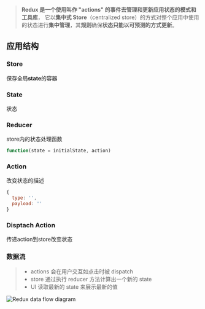 > **Redux 是一个使用叫作 "actions" 的事件去管理和更新应用状态的模式和工具库**， 它以**集中式 Store**（centralized store）的方式对整个应用中使用的状态进行**集中管理**，其**规则**确保**状态只能以可预测的方式更新**。

## 应用结构

### Store 

保存全局**state**的容器

### State

状态

### Reducer

store内的状态处理函数

```js
function(state = initialState, action)
```

### Action

改变状态的描述

```js
{
  type: '',
  payload: ''
}
```

### Disptach Action

传递action到store改变状态

### 数据流

> - actions 会在用户交互如点击时被 dispatch
> - store 通过执行 reducer 方法计算出一个新的 state
> - UI 读取最新的 state 来展示最新的值

![Redux data flow diagram](https://cn.redux.js.org/assets/images/ReduxDataFlowDiagram-49fa8c3968371d9ef6f2a1486bd40a26.gif)

